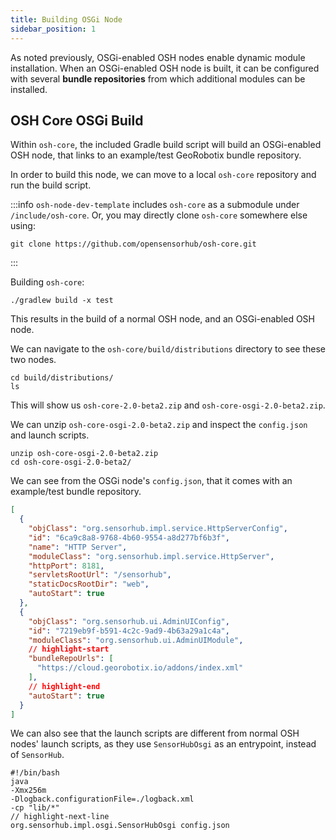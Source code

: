 ```yaml
---
title: Building OSGi Node
sidebar_position: 1
---
```


As noted previously, OSGi-enabled OSH nodes enable dynamic module installation. 
When an OSGi-enabled OSH node is built, it can be configured with several **bundle repositories** from which additional modules can be installed.

## OSH Core OSGi Build
Within `osh-core`, the included Gradle build script will build an OSGi-enabled OSH node, 
that links to an example/test GeoRobotix bundle repository.

In order to build this node, we can move to a local `osh-core` repository and run the build script.

:::info
`osh-node-dev-template` includes `osh-core` as a submodule under `/include/osh-core`.
Or, you may directly clone `osh-core` somewhere else using:

```git
git clone https://github.com/opensensorhub/osh-core.git
```
:::

Building `osh-core`:

```shell title="/osh-core"
./gradlew build -x test
```

This results in the build of a normal OSH node, and an OSGi-enabled OSH node.

We can navigate to the `osh-core/build/distributions` directory to see these two nodes.

```shell title="/osh-core"
cd build/distributions/
ls
```

This will show us `osh-core-2.0-beta2.zip` and `osh-core-osgi-2.0-beta2.zip`.

We can unzip `osh-core-osgi-2.0-beta2.zip` and inspect the `config.json` and launch scripts.

```shell title="/osh-core/build/distributions"
unzip osh-core-osgi-2.0-beta2.zip
cd osh-core-osgi-2.0-beta2/
```

We can see from the OSGi node's `config.json`, that it comes with an example/test bundle repository.

```json title="/osh-core/build/distributions/osh-core-osgi-2.0-beta2/config.json"
[
  {
    "objClass": "org.sensorhub.impl.service.HttpServerConfig",
    "id": "6ca9c8a8-9768-4b60-9554-a8d277bf6b3f",
    "name": "HTTP Server",
    "moduleClass": "org.sensorhub.impl.service.HttpServer",
    "httpPort": 8181,
    "servletsRootUrl": "/sensorhub",
    "staticDocsRootDir": "web",
    "autoStart": true
  },
  {
    "objClass": "org.sensorhub.ui.AdminUIConfig",
    "id": "7219eb9f-b591-4c2c-9ad9-4b63a29a1c4a",
    "moduleClass": "org.sensorhub.ui.AdminUIModule",
    // highlight-start
    "bundleRepoUrls": [
      "https://cloud.georobotix.io/addons/index.xml"
    ],
    // highlight-end
    "autoStart": true
  }
]
```

We can also see that the launch scripts are different from normal OSH nodes' launch scripts, 
as they use `SensorHubOsgi` as an entrypoint, instead of `SensorHub`.

```shell title="/osh-core/build/distributions/osh-core-osgi-2.0-beta2/launch.sh"
#!/bin/bash
java 
-Xmx256m 
-Dlogback.configurationFile=./logback.xml 
-cp "lib/*" 
// highlight-next-line
org.sensorhub.impl.osgi.SensorHubOsgi config.json
```